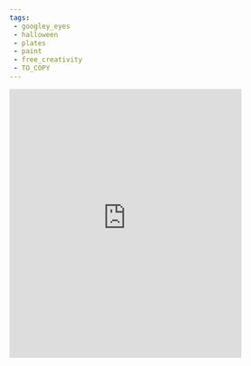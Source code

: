 ```yaml
---
tags:
 - googley_eyes
 - halloween
 - plates
 - paint
 - free_creativity
 - TO_COPY
---
```

<iframe src="https://www.facebook.com/plugins/video.php?height=476&href=https%3A%2F%2Fwww.facebook.com%2FKidsArtnCrafts%2Fvideos%2F607166944725787%2F&show_text=false&width=411&t=0" width="411" height="476" style="border:none;overflow:hidden" scrolling="no" frameborder="0" allowfullscreen="true" allow="autoplay; clipboard-write; encrypted-media; picture-in-picture; web-share" allowFullScreen="true"></iframe>